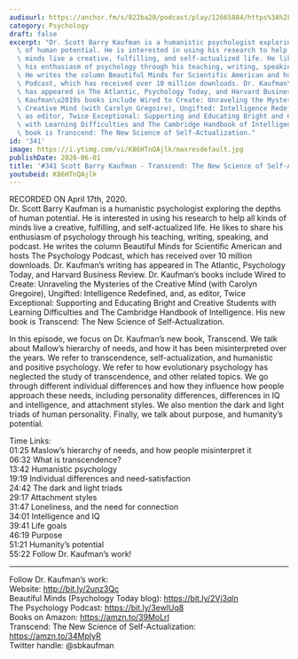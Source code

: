 ```yaml
---
audiourl: https://anchor.fm/s/822ba20/podcast/play/12665884/https%3A%2F%2Fd3ctxlq1ktw2nl.cloudfront.net%2Fproduction%2F2020-3-20%2F66056477-44100-2-16ac1ffb68461.m4a
category: Psychology
draft: false
excerpt: "Dr. Scott Barry Kaufman is a humanistic psychologist exploring the depths\
  \ of human potential. He is interested in using his research to help all kinds of\
  \ minds live a creative, fulfilling, and self-actualized life. He likes to share\
  \ his enthusiasm of psychology through his teaching, writing, speaking, and podcast.\
  \ He writes the column Beautiful Minds for Scientific American and hosts The Psychology\
  \ Podcast, which has received over 10 million downloads. Dr. Kaufman\u2019s writing\
  \ has appeared in The Atlantic, Psychology Today, and Harvard Business Review. Dr.\
  \ Kaufman\u2019s books include Wired to Create: Unraveling the Mysteries of the\
  \ Creative Mind (with Carolyn Gregoire), Ungifted: Intelligence Redefined, and,\
  \ as editor, Twice Exceptional: Supporting and Educating Bright and Creative Students\
  \ with Learning Difficulties and The Cambridge Handbook of Intelligence. His new\
  \ book is Transcend: The New Science of Self-Actualization."
id: '341'
image: https://i.ytimg.com/vi/K86HTnQAjlk/maxresdefault.jpg
publishDate: 2020-06-01
title: '#341 Scott Barry Kaufman - Transcend: The New Science of Self-Actualization'
youtubeid: K86HTnQAjlk
---
```

<div class="timelinks">

RECORDED ON April 17th, 2020.  
Dr. Scott Barry Kaufman is a humanistic psychologist exploring the depths of human potential. He is interested in using his research to help all kinds of minds live a creative, fulfilling, and self-actualized life. He likes to share his enthusiasm of psychology through his teaching, writing, speaking, and podcast. He writes the column Beautiful Minds for Scientific American and hosts The Psychology Podcast, which has received over 10 million downloads. Dr. Kaufman’s writing has appeared in The Atlantic, Psychology Today, and Harvard Business Review. Dr. Kaufman’s books include Wired to Create: Unraveling the Mysteries of the Creative Mind (with Carolyn Gregoire), Ungifted: Intelligence Redefined, and, as editor, Twice Exceptional: Supporting and Educating Bright and Creative Students with Learning Difficulties and The Cambridge Handbook of Intelligence. His new book is Transcend: The New Science of Self-Actualization.

In this episode, we focus on Dr. Kaufman’s new book, Transcend. We talk about Mallow’s hierarchy of needs, and how it has been misinterpreted over the years. We refer to transcendence, self-actualization, and humanistic and positive psychology. We refer to how evolutionary psychology has neglected the study of transcendence, and other related topics. We go through different individual differences and how they influence how people approach these needs, including personality differences, differences in IQ and intelligence, and attachment styles. We also mention the dark and light triads of human personality. Finally, we talk about purpose, and humanity’s potential.

Time Links:  
<time>01:25</time> Maslow’s hierarchy of needs, and how people misinterpret it  
<time>06:32</time> What is transcendence?  
<time>13:42</time> Humanistic psychology  
<time>19:19</time> Individual differences and need-satisfaction  
<time>24:42</time> The dark and light triads  
<time>29:17</time> Attachment styles  
<time>31:47</time> Loneliness, and the need for connection  
<time>34:01</time> Intelligence and IQ  
<time>39:41</time> Life goals  
<time>46:19</time> Purpose  
<time>51:21</time> Humanity’s potential  
<time>55:22</time> Follow Dr. Kaufman’s work!

---

Follow Dr. Kaufman’s work:  
Website: http://bit.ly/2unz3Qc  
Beautiful Minds (Psychology Today blog): https://bit.ly/2Vj3qln  
The Psychology Podcast: https://bit.ly/3ewlUq8  
Books on Amazon: https://amzn.to/39MoLrI  
Transcend: The New Science of Self-Actualization: https://amzn.to/34MpIyR  
Twitter handle: @sbkaufman
</div>

